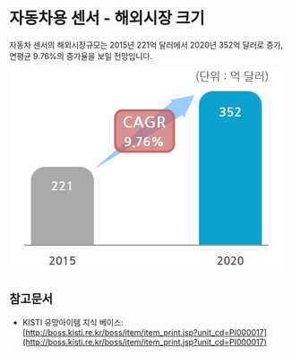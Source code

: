 # 자동차용 센서 - 해외시장 크기

자동차 센서의 해외시장규모는 2015년 221억 달러에서 2020년 352억 달러로 증가, 연평균 9.76%의 증가율을 보일 전망입니다.

![ ](./images/자동차용_센서_Q12_1_1.PNG)

## 참고문서
- KISTI 유망아이템 지식 베이스: [http://boss.kisti.re.kr/boss/item/item_print.jsp?unit_cd=PI000017](http://boss.kisti.re.kr/boss/item/item_print.jsp?unit_cd=PI000017)

